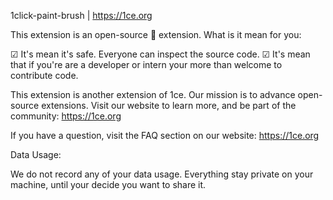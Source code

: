 1click-paint-brush | https://1ce.org


This extension is an open-source 📰 extension. What is it mean for you:


☑ It's mean it's safe. Everyone can inspect the source code.
☑ It's mean that if you're are a developer or intern your more than welcome to contribute code.

This extension is another extension of 1ce. Our mission is to advance open-source extensions.
Visit our website to learn more, and be part of the community: https://1ce.org

If you have a question, visit the FAQ section on our website: https://1ce.org

Data Usage:

We do not record any of your data usage. Everything stay private on your machine, until your decide you want to share it.